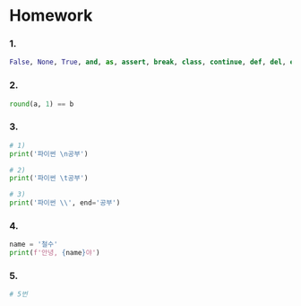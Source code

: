 # Homework

### 1.

```python
False, None, True, and, as, assert, break, class, continue, def, del, elif, else, except, finally, for, from, global, if, import, in, is, lambda, nonlocal, not, or, pass, raise, return, try, while, with, yield
```



### 2.

```python
round(a, 1) == b
```



### 3.

```python
# 1)
print('파이썬 \n공부')

# 2)
print('파이썬 \t공부')

# 3)
print('파이썬 \\', end='공부')
```



### 4. 

```python
name = '철수'
print(f'안녕, {name}야')
```



### 5.

```python
# 5번
```

